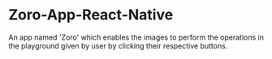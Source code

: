 # Zoro-App-React-Native
An app named 'Zoro' which enables the images to perform the operations in the playground given by user by clicking their respective buttons. 
